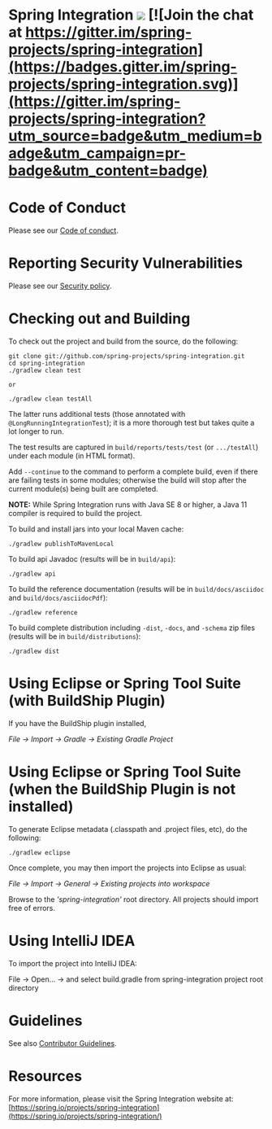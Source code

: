 Spring Integration [<img src="https://build.spring.io/plugins/servlet/wittified/build-status/INT-MAIN">](https://build.spring.io/browse/INT-MAIN) [![Join the chat at https://gitter.im/spring-projects/spring-integration](https://badges.gitter.im/spring-projects/spring-integration.svg)](https://gitter.im/spring-projects/spring-integration?utm_source=badge&utm_medium=badge&utm_campaign=pr-badge&utm_content=badge)
==================

# Code of Conduct

Please see our [Code of conduct](https://github.com/spring-projects/.github/blob/main/CODE_OF_CONDUCT.md).

# Reporting Security Vulnerabilities

Please see our [Security policy](https://github.com/spring-projects/spring-integration/security/policy).


# Checking out and Building

To check out the project and build from the source, do the following:

    git clone git://github.com/spring-projects/spring-integration.git
    cd spring-integration
    ./gradlew clean test

    or

    ./gradlew clean testAll

The latter runs additional tests (those annotated with `@LongRunningIntegrationTest`); it is a more thorough test but takes quite a lot longer to run.

The test results are captured in `build/reports/tests/test` (or `.../testAll`) under each module (in HTML format).

Add `--continue` to the command to perform a complete build, even if there are failing tests in some modules; otherwise the build will stop after the current module(s) being built are completed.

**NOTE:** While Spring Integration runs with Java SE 8 or higher, a Java 11 compiler is required to build the project.

To build and install jars into your local Maven cache:

    ./gradlew publishToMavenLocal

To build api Javadoc (results will be in `build/api`):

    ./gradlew api

To build the reference documentation (results will be in `build/docs/asciidoc` and `build/docs/asciidocPdf`):

    ./gradlew reference

To build complete distribution including `-dist`, `-docs`, and `-schema` zip files (results will be in `build/distributions`):

    ./gradlew dist

# Using Eclipse or Spring Tool Suite (with BuildShip Plugin)

If you have the BuildShip plugin installed,

*File -> Import -> Gradle -> Existing Gradle Project*

# Using Eclipse or Spring Tool Suite (when the BuildShip Plugin is not installed)

To generate Eclipse metadata (.classpath and .project files, etc), do the following:

    ./gradlew eclipse

Once complete, you may then import the projects into Eclipse as usual:

 *File -> Import -> General -> Existing projects into workspace*

Browse to the *'spring-integration'* root directory. All projects should import
free of errors.

# Using IntelliJ IDEA

To import the project into IntelliJ IDEA:

File -> Open... -> and select build.gradle from spring-integration project root directory

# Guidelines

See also [Contributor Guidelines](https://github.com/spring-projects/spring-integration/blob/main/CONTRIBUTING.adoc).

# Resources

For more information, please visit the Spring Integration website at:
[https://spring.io/projects/spring-integration](https://spring.io/projects/spring-integration/)

